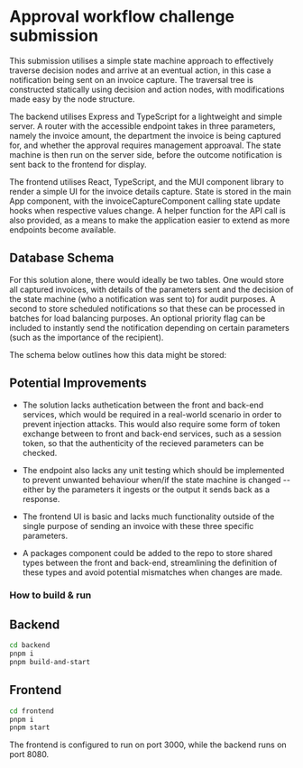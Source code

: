 # Approval workflow challenge submission
This submission utilises a simple state machine approach to effectively traverse decision nodes and arrive at an eventual action, in this case a notification being sent on an invoice capture. The traversal tree is constructed statically using decision and action nodes, with modifications made easy by the node structure.

The backend utilises Express and TypeScript for a lightweight and simple server. A router with the accessible endpoint takes in three parameters, namely the invoice amount, the department the invoice is being captured for, and whether the approval requires management approaval. The state machine is then run on the server side, before the outcome notification is sent back to the frontend for display.

The frontend utilises React, TypeScript, and the MUI component library to render a simple UI for the invoice details capture. State is stored in the main App component, with the invoiceCaptureComponent calling state update hooks when respective values change. A helper function for the API call is also provided, as a means to make the application easier to extend as more endpoints become available.

## Database Schema
For this solution alone, there would ideally be two tables. One would store all captured invoices, with details of the parameters sent and the decision of the state machine (who a notification was sent to) for audit purposes. A second to store scheduled notifications so that these can be processed in batches for load balancing purposes. An optional priority flag can be included to instantly send the notification depending on certain parameters (such as the importance of the recipient).

The schema below outlines how this data might be stored:

## Potential Improvements
- The solution lacks authetication between the front and back-end services, which would be required in a real-world scenario in order to prevent injection attacks. This would also require some form of token exchange between to front and back-end services, such as a session token, so that the authenticity of the recieved parameters can be checked.

- The endpoint also lacks any unit testing which should be implemented to prevent unwanted behaviour when/if the state machine is changed -- either by the parameters it ingests or the output it sends back as a response.

- The frontend UI is basic and lacks much functionality outside of the single purpose of sending an invoice with these three specific parameters. 

- A packages component could be added to the repo to store shared types between the front and back-end, streamlining the definition of these types and avoid potential mismatches when changes are made.

### How to build & run

## Backend

```sh
cd backend
pnpm i
pnpm build-and-start
```

## Frontend

```sh
cd frontend
pnpm i
pnpm start
```

The frontend is configured to run on port 3000, while the backend runs on port 8080.
